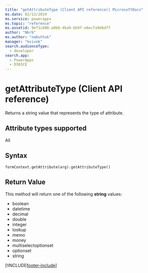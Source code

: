 ```yaml
---
title: "getAttributeType (Client API reference)| MicrosoftDocs"
ms.date: 02/13/2019
ms.service: powerapps
ms.topic: "reference"
ms.assetid: 9ef1c886-a0b8-4ba9-bb9f-e6ecfa9d6dff
author: "Nkrb"
ms.author: "nabuthuk"
manager: "kvivek"
search.audienceType: 
  - developer
search.app: 
  - PowerApps
  - D365CE
---
```

# getAttributeType (Client API reference)



Returns a string value that represents the type of attribute. 

## Attribute types supported

All

## Syntax

`formContext.getAttribute(arg).getAttributeType()`

## Return Value

This method will return one of the following **string** values:

- boolean
- datetime
- decimal
- double
- integer
- lookup
- memo
- money
- multiselectoptionset
- optionset
- string


[!INCLUDE[footer-include](../../../../../includes/footer-banner.md)]